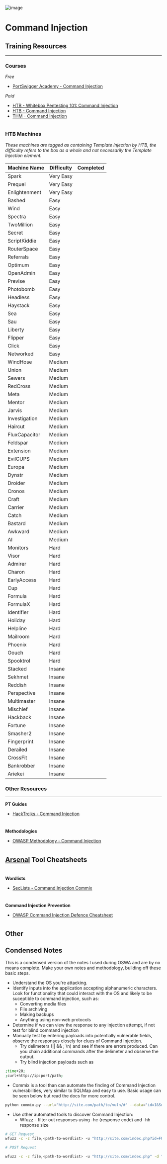 ![image](https://github.com/user-attachments/assets/8baebb77-9b9e-4876-9547-a20fb8efa7b8)

# Command Injection

## Training Resources
---

### Courses

*Free*
- [PortSwigger Academy - Command Injection](https://portswigger.net/web-security/os-command-injection)

*Paid*
- [HTB - Whitebox Pentesting 101: Command Injection](https://academy.hackthebox.com/course/preview/whitebox-pentesting-101-command-injection)
- [HTB - Command Injection](https://academy.hackthebox.com/course/preview/command-injections)
- [THM - Command Injection](https://tryhackme.com/r/room/oscommandinjection)

#

### HTB Machines
*These machines are tagged as containing Template Injection by HTB, the difficulty refers to the box as a whole and not necessarily the Template Injection element.*

| Machine Name | Difficulty | Completed |
| -- | -- | -- |
| Spark | Very Easy | |
| Prequel | Very Easy | |
| Enlightenment | Very Easy | |
| Bashed | Easy | |
| Wind | Easy | |
| Spectra | Easy | |
| TwoMillion | Easy | |
| Secret | Easy | |
| ScriptKiddie | Easy | |
| RouterSpace | Easy | |
| Referrals | Easy | |
| Optimum | Easy | |
| OpenAdmin | Easy | |
| Previse | Easy | |
| Photobomb | Easy | |
| Headless | Easy | |
| Haystack | Easy | |
| Sea | Easy | |
| Sau | Easy | |
| Liberty | Easy | |
| Flipper | Easy | |
| Click | Easy | |
| Networked | Easy | |
| WindHose | Medium | |
| Union | Medium | |
| Sewers | Medium | |
| RedCross | Medium | |
| Meta | Medium | |
| Mentor | Medium | |
| Jarvis | Medium | |
| Investigation | Medium | |
| Haircut | Medium | |
| FluxCapacitor | Medium | |
| Feldspar | Medium | |
| Extension | Medium | |
| EvilCUPS | Medium | |
| Europa | Medium | |
| Dynstr | Medium | |
| Droider | Medium | |
| Cronos | Medium | |
| Craft | Medium | |
| Carrier | Medium | |
| Catch | Medium | |
| Bastard | Medium | |
| Awkward | Medium | |
| AI | Medium | |
| Monitors | Hard | |
| Visor | Hard | |
| Admirer | Hard | |
| Charon | Hard | |
| EarlyAccess | Hard | |
| Cup | Hard | |
| Formula | Hard | |
| FormulaX | Hard | |
| Identifier | Hard | |
| Holiday | Hard | |
| Helpline | Hard | |
| Mailroom | Hard | |
| Phoenix | Hard | |
| Oouch | Hard | |
| Spooktrol | Hard | |
| Stacked | Insane | |
| Sekhmet | Insane | |
| Reddish | Insane | |
| Perspective | Insane | |
| Multimaster | Insane | |
| Mischief | Insane | |
| Hackback | Insane | |
| Fortune | Insane | |
| Smasher2 | Insane | |
| Fingerprint | Insane | |
| Derailed | Insane | |
| CrossFit | Insane | |
| Bankrobber | Insane | |
| Ariekei | Insane | |


### Other Resources
---
**PT Guides**
- [HackTrciks - Command Injection](https://book.hacktricks.wiki/en/pentesting-web/command-injection.html)
#
**Methodologies**
- [OWASP Methodology - Command Injection](https://owasp.org/www-project-web-security-testing-guide/stable/4-Web_Application_Security_Testing/07-Input_Validation_Testing/12-Testing_for_Command_Injection)
#
**[Arsenal](https://github.com/Orange-Cyberdefense/arsenal/tree/master) Tool Cheatsheets**
- 
#
**Wordlists**
- [SecLists - Command Injection Commix](https://github.com/danielmiessler/SecLists/blob/master/Fuzzing/command-injection-commix.txt)
#
**Command Injection Prevention**
- [OWASP Command Injection Defence Cheatsheet](https://cheatsheetseries.owasp.org/cheatsheets/OS_Command_Injection_Defense_Cheat_Sheet.html)
#
**Other**
- 


## Condensed Notes
This is a condensed version of the notes I used during OSWA and are by no means complete. Make your own notes and methodology, building off these basic steps. 

- Understand the OS you're attacking.
- Identify inputs into the application accepting alphanumeric characters. Look for functionality that could interact with the OS and likely to be suceptible to command injection, such as:
  - Converting media files
  - File archiving
  - Making backups
  - Anything using non-web protocols
- Determine if we can view the response to any injection attempt, if not test for blind command injection  
- Manually test by entering payloads into potentially vulnerable fields, observe the responses closely for clues of Command Injection. 
  - Try delimeters (|| && ; \n) and see if there are errors produced. Can you chain additional commands after the delimeter and observe the output. 
  - Try blind injection payloads such as
```bash
;time+20;
;curl+http://ip:port/path;
```
- Commix is a tool than can automate the finding of Command Injection vulnerabilities, very similar to SQLMap and easy to use. Basic usage can be seen below but read the docs for more control.
```bash
python commix.py --url="http://site.com/path/to/vuln/#" --data="id=1&Submit=submit" --cookie="PHPSESSID=nq30op434117mo7o2oe5bl7is4"
```
- Use other automated tools to discover Command Injection:
  - Wfuzz - filter out responses using -hc (response code) and -hh response size
```bash
# GET Request
wfuzz -c -z file,<path-to-wordlist> -u "http://site.com/index.php?id=FUZZ"

# POST Request

wfuzz -c -z file,<path-to-wordlist> -u "http://site.com/index.php" -d "id=FUZZ"
```
